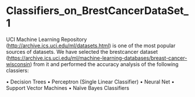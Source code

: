 # Classifiers_on_BrestCancerDataSet_1

UCI Machine Learning Repository (http://archive.ics.uci.edu/ml/datasets.html) is one of the most
popular sources of datasets. We have selected the brestcancer dataset (https://archive.ics.uci.edu/ml/machine-learning-databases/breast-cancer-wisconsin)
from it and performed the accuracy analysis of the following classiers:

• Decision Trees
• Perceptron (Single Linear Classifier)
• Neural Net
• Support Vector Machines
• Naïve Bayes Classifiers
